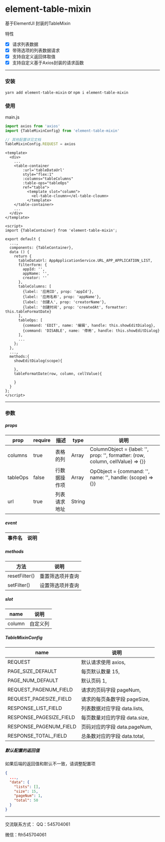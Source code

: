 # element-table-mixin
基于ElementUI 封装的TableMixin

特性
- [x] 请求列表数据  
- [x] 带筛选项的列表数据请求  
- [x] 支持自定义返回体取值
- [x] 支持自定义基于Axios封装的请求函数

***
### 安装
`yarn add element-table-mixin` or `npm i element-table-mixin`

### 使用
main.js
```javascript
import axios from 'axios'
import {TableMixinConfig} from 'element-table-mixin'

// 其他配置详见文档
TableMixinConfig.REQUEST = axios
```

```vue
<template>
  <div>
    ...
    <table-container
        :url='tableDataUrl'
        style="flex:1"
        :columns="tableColumns"
        :table-ops="tableOps"
        ref="table">
          <template slot="column">
            <el-table-cloumn></el-table-cloumn>
          </template>
    </table-container>
    ...
  </div>
</template>

<script>
import {TableContainer} from 'element-table-mixin';

export default {
  ...,
  components: {TableContainer},
  data () {
    return {
      tableDataUrl: AppApplicationService.URL_APP_APPLICATION_LIST,
      filterForm: {
        appId: '',
        appName: '',
        creator: ''
      },
      tableColumns: [
        {label: '应用ID', prop: 'appId'},
        {label: '应用名称', prop: 'appName'},
        {label: '创建人', prop: 'creatorName'},
        {label: '创建时间', prop: 'createdAt', formatter: this.tableFormatDate}
      ],
      tableOps: [
        {command: 'EDIT', name: '编辑', handle: this.showEditDialog},
        {command: 'DISABLE', name: '停用', handle: this.showEditDialog}
      ],
      ...
    };
  },
  ...,
  methods:{
    showEditDialog(scope){
      
    },
    tableFormatDate(row, column, cellValue){
      
    }
  }
};
</script>
```

***
### 参数
##### props
|  prop    | require | 描述       | type                | 说明 |
|  ----    | ----    | ----       |  ----               | ---- |
| columns  | true    | 表格的列    | Array<ColumnObject> | ColumnObject = {label: '', prop: '', formatter: (row, column, cellValue) => {}} |
| tableOps | false   | 行数据操作项 | Array<OpObject>     | OpObject = {command: '', name: '', handle: (scope) => {}} |
| url      | true    | 列表请求地址 | String              |
##### event
|  事件名   | 说明  |
|  ----  | ----  |
##### methods
|  方法           | 说明  |
|  ----          | ----  |
| resetFilter()  | 重置筛选项并查询 |
| setFilter()    | 设置筛选项并查询 |
##### slot
| name | 说明 |
| --- | --- |
| column | 自定义列 |
##### TableMixinConfig
| name | 说明 |
| --- | --- |
| REQUEST | 默认请求使用 axios, |
| PAGE_SIZE_DEFAULT | 每页默认数量 15, |
| PAGE_NUM_DEFAULT | 默认页码 1, |
| REQUEST_PAGENUM_FIELD | 请求的页码字段 pageNum, |
| REQUEST_PAGESIZE_FIELD | 请求的每页条数字段 pageSize, |
| RESPONSE_LIST_FIELD | 列表数据对应字段 data.lists, |
| RESPONSE_PAGESIZE_FIELD | 每页数量对应的字段 data.size, |
| RESPONSE_PAGENUM_FIELD | 页码对应的字段 data.pageNum, |
| RESPONSE_TOTAL_FIELD | 总条数对应的字段 data.total, |

##### 默认配置的返回值
如果后端的返回值和默认不一致，请调整配置项
```json
{
  ...,
  "data": {
    "lists": [],
    "size": 15,
    "pageNum": 1,
    "total": 50
  }
}
```
***
交流联系方式：
QQ：545704061

微信：fth545704061
